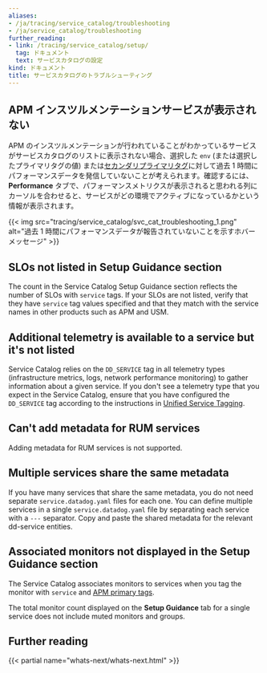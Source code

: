 ```yaml
---
aliases:
- /ja/tracing/service_catalog/troubleshooting
- /ja/service_catalog/troubleshooting
further_reading:
- link: /tracing/service_catalog/setup/
  tag: ドキュメント
  text: サービスカタログの設定
kind: ドキュメント
title: サービスカタログのトラブルシューティング
---
```


## APM インスツルメンテーションサービスが表示されない

APM のインスツルメンテーションが行われていることがわかっているサービスがサービスカタログのリストに表示されない場合、選択した `env` (または選択したプライマリタグの値) または[セカンダリプライマリタグ][1]に対して過去 1 時間にパフォーマンスデータを発信していないことが考えられます。確認するには、**Performance** タブで、パフォーマンスメトリクスが表示されると思われる列にカーソルを合わせると、サービスがどの環境でアクティブになっているかという情報が表示されます。

{{< img src="tracing/service_catalog/svc_cat_troubleshooting_1.png" alt="過去 1 時間にパフォーマンスデータが報告されていないことを示すホバーメッセージ" >}}

## SLOs not listed in Setup Guidance section

The count in the Service Catalog Setup Guidance section reflects the number of SLOs with `service` tags. If your SLOs are not listed, verify that they have `service` tag values specified and that they match with the service names in other products such as APM and USM.

## Additional telemetry is available to a service but it's not listed

Service Catalog relies on the `DD_SERVICE` tag in all telemetry types (infrastructure metrics, logs, network performance monitoring) to gather information about a given service. If you don't see a telemetry type that you expect in the Service Catalog, ensure that you have configured the `DD_SERVICE` tag according to the instructions in [Unified Service Tagging][2]. 

## Can't add metadata for RUM services

Adding metadata for RUM services is not supported. 



## Multiple services share the same metadata

If you have many services that share the same metadata, you do not need separate `service.datadog.yaml` files for each one. You can define multiple services in a single `service.datadog.yaml` file by separating each service with a `---` separator. Copy and paste the shared metadata for the relevant dd-service entities. 

## Associated monitors not displayed in the Setup Guidance section

The Service Catalog associates monitors to services when you tag the monitor with `service` and [APM primary tags][3]. 

The total monitor count displayed on the **Setup Guidance** tab for a single service does not include muted monitors and groups. 


## Further reading

{{< partial name="whats-next/whats-next.html" >}}

[1]: /ja/tracing/guide/setting_primary_tags_to_scope/#add-a-second-primary-tag-in-datadog
[2]: /ja/getting_started/tagging/unified_service_tagging
[3]: /ja/tracing/guide/setting_primary_tags_to_scope